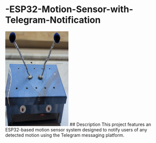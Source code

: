 # -ESP32-Motion-Sensor-with-Telegram-Notification
<img src="images/Motion_sensor_smart.png" alt="Motion sensor smart" style="width:200px;height:300px;"/>
## Description
This project features an ESP32-based motion sensor system designed to notify users of any detected motion using the Telegram messaging platform.

